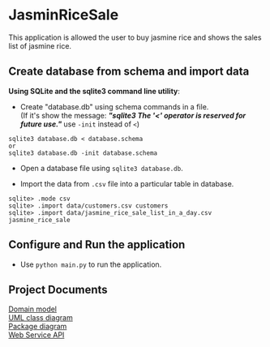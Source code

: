 # JasminRiceSale

This application is allowed the user to buy jasmine rice and shows the sales list of jasmine rice.

## Create database from schema and import data

**Using SQLite and the sqlite3 command line utility**:  

- Create "database.db" using schema commands in a file.  
  (If it's show the message: ***"sqlite3 The '<' operator is reserved for future use."*** use `-init` instead of `<`)
``` 
sqlite3 database.db < database.schema 
or
sqlite3 database.db -init database.schema 
```

- Open a database file using ```sqlite3 database.db```.  


- Import the data from `.csv` file into a particular table in database.
```
sqlite> .mode csv
sqlite> .import data/customers.csv customers
sqlite> .import data/jasmine_rice_sale_list_in_a_day.csv jasmine_rice_sale 
```

## Configure and Run the application  

 - Use `python main.py` to run the application.  


## Project Documents

[Domain model](../../wiki/Domain%20model)  
[UML class diagram](../../wiki/UML%20class%20diagram)  
[Package diagram](../../wiki/Package%20diagram)  
[Web Service API](../../Web%20Service%20API)
